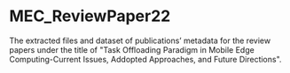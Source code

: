 # MEC_ReviewPaper22
The extracted files and dataset of publications’ metadata for the review papers 
under the title of "Task Offloading Paradigm in Mobile Edge Computing-Current Issues, Addopted Approaches, and Future Directions".
